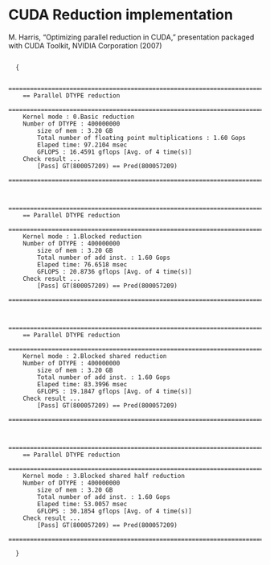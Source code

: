# CUDA Reduction implementation   
  
 M. Harris, “Optimizing parallel reduction in CUDA,” presentation packaged with CUDA Toolkit, NVIDIA Corporation (2007)    


<pre><code> 
  {
        
    =======================================================================  
    == Parallel DTYPE reduction  
    =======================================================================  
    Kernel mode : 0.Basic reduction  
    Number of DTYPE : 400000000  
        size of mem : 3.20 GB  
        Total number of floating point multiplications : 1.60 Gops  
        Elaped time: 97.2104 msec  
        GFLOPS : 16.4591 gflops [Avg. of 4 time(s)]  
    Check result ...  
        [Pass] GT(800057209) == Pred(800057209)  
    =======================================================================  
    

    =======================================================================  
    == Parallel DTYPE reduction  
    =======================================================================  
    Kernel mode : 1.Blocked reduction  
    Number of DTYPE : 400000000  
        size of mem : 3.20 GB  
        Total number of add inst. : 1.60 Gops  
        Elaped time: 76.6518 msec  
        GFLOPS : 20.8736 gflops [Avg. of 4 time(s)]  
    Check result ...  
        [Pass] GT(800057209) == Pred(800057209)  
    =======================================================================  


    =======================================================================  
    == Parallel DTYPE reduction  
    =======================================================================  
    Kernel mode : 2.Blocked shared reduction  
    Number of DTYPE : 400000000  
        size of mem : 3.20 GB  
        Total number of add inst. : 1.60 Gops  
        Elaped time: 83.3996 msec  
        GFLOPS : 19.1847 gflops [Avg. of 4 time(s)]  
    Check result ...  
        [Pass] GT(800057209) == Pred(800057209)  
    =======================================================================  


    =======================================================================  
    == Parallel DTYPE reduction  
    =======================================================================  
    Kernel mode : 3.Blocked shared half reduction  
    Number of DTYPE : 400000000  
        size of mem : 3.20 GB  
        Total number of add inst. : 1.60 Gops  
        Elaped time: 53.0057 msec  
        GFLOPS : 30.1854 gflops [Avg. of 4 time(s)]  
    Check result ...  
        [Pass] GT(800057209) == Pred(800057209)  
    =======================================================================  

  }
</code></pre>
